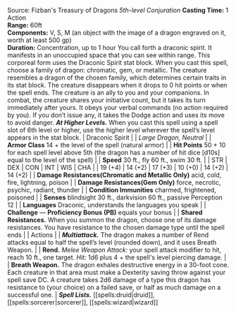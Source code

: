 Source: Fizban's Treasury of Dragons
*5th-level Conjuration*
**Casting Time:** 1 Action  
**Range:** 60ft  
**Components:** V, S, M (an object with the image of a dragon engraved on it, worth at least 500 gp)  
**Duration:** Concentration, up to 1 hour
You call forth a draconic spirit. It manifests in an unoccupied space that you can see within range. This corporeal form uses the Draconic Spirit stat block. When you cast this spell, choose a family of dragon: chromatic, gem, or metallic. The creature resembles a dragon of the chosen family, which determines certain traits in its stat block. The creature disappears when it drops to 0 hit points or when the spell ends.
The creature is an ally to you and your companions. In combat, the creature shares your initiative count, but it takes its turn immediately after yours. It obeys your verbal commands (no action required by you). If you don’t issue any, it takes the Dodge action and uses its move to avoid danger.
***At Higher Levels.*** When you cast this spell using a spell slot of 6th level or higher, use the higher level wherever the spell’s level appears in the stat block.
| Draconic Spirit |
| *Large Dragon, Neutral* |
| **Armor Class** 14 + the level of the spell (natural armor) |
| **Hit Points** 50 + 10 for each spell level above 5th (the dragon has a number of hit dice [d10s] equal to the level of the spell) |
| **Speed** 30 ft., fly 60 ft., swim 30 ft. |
| STR | DEX | CON | INT | WIS | CHA |
| 19 (+4) | 14 (+2) | 17 (+3) | 10 (+0) | 14 (+2) | 14 (+2) |
| **Damage Resistances(Chromatic and Metallic Only)** acid, cold, fire, lightning, poison |
| **Damage Resistances(Gem Only)** force, necrotic, psychic, radiant, thunder |
| **Condition Immunities** charmed, frightened, poisoned |
| **Senses** blindsight 30 ft., darkvision 60 ft., passive Perception 12 |
| **Languages** Draconic, understands the languages you speak |
| **Challenge** — **Proficiency Bonus (PB)** equals your bonus |
| **Shared Resistances.** When you summon the dragon, choose one of its damage resistances. You have resistance to the chosen damage type until the spell ends |
| Actions |
| ***Multiattack.*** The dragon makes a number of Rend attacks equal to half the spell’s level (rounded down), and it uses Breath Weapon. |
| **Rend.** *Melee Weapon Attack:* your spell attack modifier to hit, reach 10 ft., one target. *Hit:* 1d6 plus 4 + the spell's level piercing damage. |
| **Breath Weapon.** The dragon exhales destructive energy in a 30-foot cone. Each creature in that area must make a Dexterity saving throw against your spell save DC. A creature takes 2d6 damage of a type this dragon has resistance to (your choice) on a failed save, or half as much damage on a successful one. |
***Spell Lists.*** [[spells:druid|druid]], [[spells:sorcerer|sorcerer]], [[spells:wizard|wizard]]